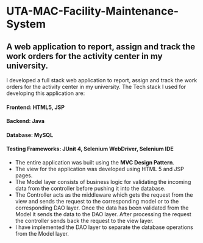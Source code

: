 # UTA-MAC-Facility-Maintenance-System

## A web application to report, assign and track the work orders for the activity center in my university.

I developed a full stack web application to report, assign and track the work orders for the activity center in my university. The Tech stack I used for developing this application are:

#### Frontend: HTML5, JSP
#### Backend: Java
#### Database: MySQL
#### Testing Frameworks: JUnit 4, Selenium WebDriver, Selenium IDE

- The entire application was built using the **MVC Design Pattern**.
- The view for the application was developed using HTML 5 and JSP pages.
- The Model layer consists of business logic for validating the incoming data from the controller before pushing it into the database.
- The Controller acts as the middleware which gets the request from the view and sends the request to the corresponding model or to the corresponding DAO layer. Once the data has   been validated from the Model it sends the data to the DAO layer. After processing the request the controller sends back the request to the view layer.
- I have implemented the DAO layer to separate the database operations from the Model layer.



